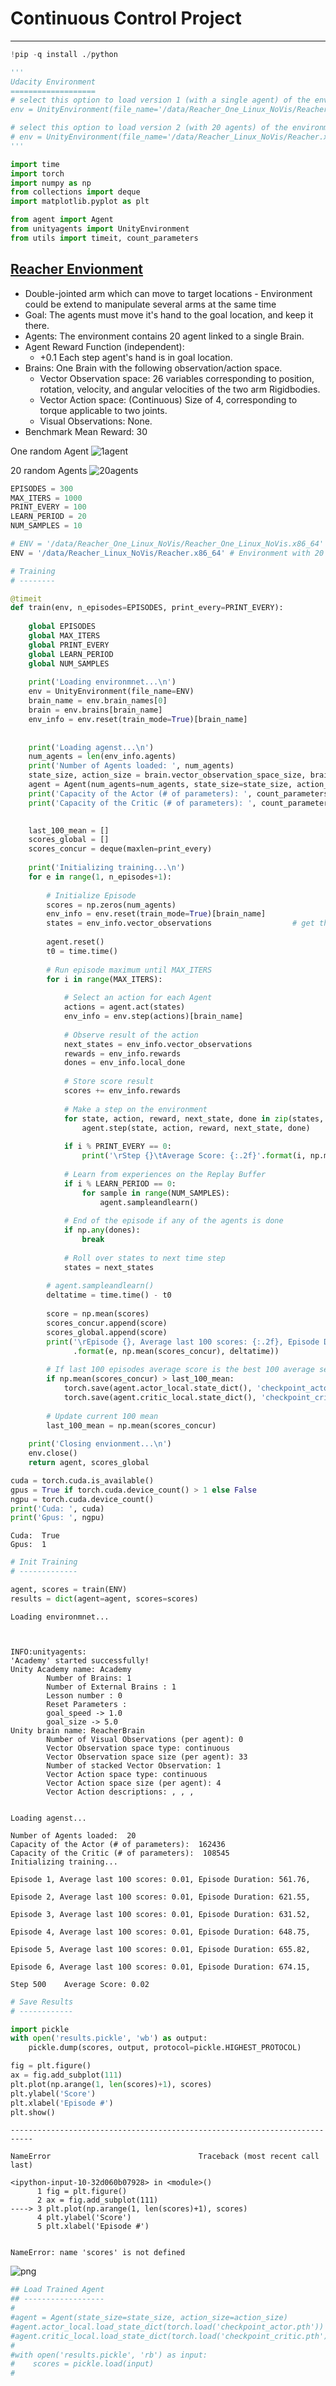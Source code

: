 
# Continuous Control Project
---


```python
!pip -q install ./python
```


```python
'''
Udacity Environment
===================
# select this option to load version 1 (with a single agent) of the environment
env = UnityEnvironment(file_name='/data/Reacher_One_Linux_NoVis/Reacher_One_Linux_NoVis.x86_64')

# select this option to load version 2 (with 20 agents) of the environment
# env = UnityEnvironment(file_name='/data/Reacher_Linux_NoVis/Reacher.x86_64')
'''
```


```python
import time
import torch
import numpy as np
from collections import deque
import matplotlib.pyplot as plt

from agent import Agent
from unityagents import UnityEnvironment
from utils import timeit, count_parameters
```

## [Reacher Envionment](https://youtu.be/2N9EoF6pQyE)


* Double-jointed arm which can move to target locations - Environment could be extend to manipulate several arms at the same time
* Goal: The agents must move it's hand to the goal location, and keep it there.
* Agents: The environment contains 20 agent linked to a single Brain.
* Agent Reward Function (independent):
  * +0.1 Each step agent's hand is in goal location.
* Brains: One Brain with the following observation/action space.
  * Vector Observation space: 26 variables corresponding to position, rotation,
    velocity, and angular velocities of the two arm Rigidbodies.
  * Vector Action space: (Continuous) Size of 4, corresponding to torque
    applicable to two joints.
  * Visual Observations: None.
* Benchmark Mean Reward: 30

One random Agent 
![1agent][agent1]

20 random Agents
![20agents][agent20]

[agent1]: https://github.com/PabloRR100/Reinforcement-Learning/blob/master/rlnd/p2_continuous-control/images/1_random_agents.gif?raw=true
[agent20]: https://github.com/PabloRR100/Reinforcement-Learning/blob/master/rlnd/p2_continuous-control/images/20_random_agents.gif?raw=true


```python
EPISODES = 300
MAX_ITERS = 1000
PRINT_EVERY = 100
LEARN_PERIOD = 20
NUM_SAMPLES = 10

# ENV = '/data/Reacher_One_Linux_NoVis/Reacher_One_Linux_NoVis.x86_64' # Environment with 1 agent
ENV = '/data/Reacher_Linux_NoVis/Reacher.x86_64' # Environment with 20 agents
```


```python
# Training
# --------

@timeit
def train(env, n_episodes=EPISODES, print_every=PRINT_EVERY):
    
    global EPISODES
    global MAX_ITERS
    global PRINT_EVERY
    global LEARN_PERIOD
    global NUM_SAMPLES
    
    print('Loading environmnet...\n')
    env = UnityEnvironment(file_name=ENV)
    brain_name = env.brain_names[0]
    brain = env.brains[brain_name]
    env_info = env.reset(train_mode=True)[brain_name]
    
    
    print('Loading agenst...\n')
    num_agents = len(env_info.agents)
    print('Number of Agents loaded: ', num_agents)
    state_size, action_size = brain.vector_observation_space_size, brain.vector_action_space_size
    agent = Agent(num_agents=num_agents, state_size=state_size, action_size=action_size)
    print('Capacity of the Actor (# of parameters): ', count_parameters(agent.actor_local))
    print('Capacity of the Critic (# of parameters): ', count_parameters(agent.critic_local))

    
    last_100_mean = []
    scores_global = []
    scores_concur = deque(maxlen=print_every)
    
    print('Initializing training...\n')
    for e in range(1, n_episodes+1):
        
        # Initialize Episode
        scores = np.zeros(num_agents)
        env_info = env.reset(train_mode=True)[brain_name]
        states = env_info.vector_observations                  # get the current state (for each agent)
        
        agent.reset()
        t0 = time.time()
        
        # Run episode maximum until MAX_ITERS
        for i in range(MAX_ITERS):
            
            # Select an action for each Agent
            actions = agent.act(states)
            env_info = env.step(actions)[brain_name]          
            
            # Observe result of the action
            next_states = env_info.vector_observations         
            rewards = env_info.rewards                         
            dones = env_info.local_done   
                     
            # Store score result
            scores += env_info.rewards                         
            
            # Make a step on the environment 
            for state, action, reward, next_state, done in zip(states, actions, rewards, next_states, dones):
                agent.step(state, action, reward, next_state, done)
            
            if i % PRINT_EVERY == 0:
                print('\rStep {}\tAverage Score: {:.2f}'.format(i, np.mean(scores)), end="")
                
            # Learn from experiences on the Replay Buffer 
            if i % LEARN_PERIOD == 0:
                for sample in range(NUM_SAMPLES):
                    agent.sampleandlearn()
            
            # End of the episode if any of the agents is done 
            if np.any(dones):                                  
                break
            
            # Roll over states to next time step
            states = next_states                               
            
        # agent.sampleandlearn() 
        deltatime = time.time() - t0
        
        score = np.mean(scores)
        scores_concur.append(score)
        scores_global.append(score)
        print('\rEpisode {}, Average last 100 scores: {:.2f}, Episode Duration: {:.2f}, \n'\
              .format(e, np.mean(scores_concur), deltatime))
        
        # If last 100 episodes average score is the best 100 average seen - Save Models
        if np.mean(scores_concur) > last_100_mean:
            torch.save(agent.actor_local.state_dict(), 'checkpoint_actor_{}.pth'.format(e))
            torch.save(agent.critic_local.state_dict(), 'checkpoint_critic_{}.pth'.format(e))
        
        # Update current 100 mean            
        last_100_mean = np.mean(scores_concur)
    
    print('Closing envionment...\n')
    env.close()
    return agent, scores_global
```


```python
cuda = torch.cuda.is_available()
gpus = True if torch.cuda.device_count() > 1 else False
ngpu = torch.cuda.device_count()
print('Cuda: ', cuda)
print('Gpus: ', ngpu)
```

    Cuda:  True
    Gpus:  1



```python
# Init Training
# -------------

agent, scores = train(ENV)
results = dict(agent=agent, scores=scores)
```

    Loading environmnet...
    


    INFO:unityagents:
    'Academy' started successfully!
    Unity Academy name: Academy
            Number of Brains: 1
            Number of External Brains : 1
            Lesson number : 0
            Reset Parameters :
    		goal_speed -> 1.0
    		goal_size -> 5.0
    Unity brain name: ReacherBrain
            Number of Visual Observations (per agent): 0
            Vector Observation space type: continuous
            Vector Observation space size (per agent): 33
            Number of stacked Vector Observation: 1
            Vector Action space type: continuous
            Vector Action space size (per agent): 4
            Vector Action descriptions: , , , 


    Loading agenst...
    
    Number of Agents loaded:  20
    Capacity of the Actor (# of parameters):  162436
    Capacity of the Critic (# of parameters):  108545
    Initializing training...
    
    Episode 1, Average last 100 scores: 0.01, Episode Duration: 561.76, 
    
    Episode 2, Average last 100 scores: 0.01, Episode Duration: 621.55, 
    
    Episode 3, Average last 100 scores: 0.01, Episode Duration: 631.52, 
    
    Episode 4, Average last 100 scores: 0.01, Episode Duration: 648.75, 
    
    Episode 5, Average last 100 scores: 0.01, Episode Duration: 655.82, 
    
    Episode 6, Average last 100 scores: 0.01, Episode Duration: 674.15, 
    
    Step 500	Average Score: 0.02


```python
# Save Results
# ------------

import pickle
with open('results.pickle', 'wb') as output:
    pickle.dump(scores, output, protocol=pickle.HIGHEST_PROTOCOL)
```


```python
fig = plt.figure()
ax = fig.add_subplot(111)
plt.plot(np.arange(1, len(scores)+1), scores)
plt.ylabel('Score')
plt.xlabel('Episode #')
plt.show()
```


    ---------------------------------------------------------------------------

    NameError                                 Traceback (most recent call last)

    <ipython-input-10-32d060b07928> in <module>()
          1 fig = plt.figure()
          2 ax = fig.add_subplot(111)
    ----> 3 plt.plot(np.arange(1, len(scores)+1), scores)
          4 plt.ylabel('Score')
          5 plt.xlabel('Episode #')


    NameError: name 'scores' is not defined



![png](output_10_1.png)



```python
## Load Trained Agent
## ------------------
#
#agent = Agent(state_size=state_size, action_size=action_size)
#agent.actor_local.load_state_dict(torch.load('checkpoint_actor.pth'))
#agent.critic_local.load_state_dict(torch.load('checkpoint_critic.pth'))
#
#with open('results.pickle', 'rb') as input:
#    scores = pickle.load(input)
#    
```
